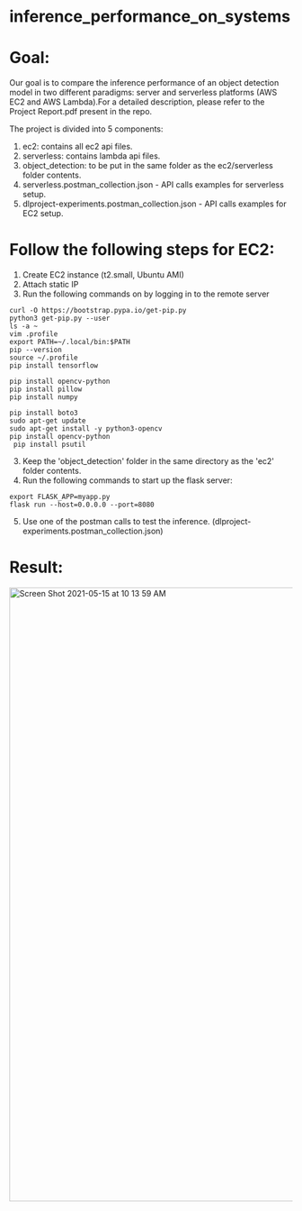 # inference_performance_on_systems

# Goal:  
Our goal is to compare the inference performance of an object detection model in two different paradigms: server and serverless platforms (AWS EC2 and AWS Lambda).For a detailed description, please refer to the Project Report.pdf present in the repo.  

The project is divided into 5 components:  
1) ec2: contains all ec2 api files.  
2) serverless: contains lambda api files.  
3) object_detection: to be put in the same folder as the ec2/serverless folder contents.  
4) serverless.postman_collection.json - API calls examples for serverless setup.  
5) dlproject-experiments.postman_collection.json - API calls examples for EC2 setup.  

 
# Follow the following steps for EC2:
1) Create EC2 instance (t2.small, Ubuntu AMI)
2) Attach static IP
3) Run the following commands on by logging in to the remote server

```
curl -O https://bootstrap.pypa.io/get-pip.py
python3 get-pip.py --user
ls -a ~
vim .profile
export PATH=~/.local/bin:$PATH
pip --version
source ~/.profile
pip install tensorflow

pip install opencv-python
pip install pillow
pip install numpy

pip install boto3
sudo apt-get update
sudo apt-get install -y python3-opencv
pip install opencv-python
 pip install psutil
```
3) Keep the 'object_detection' folder in the same directory as the 'ec2' folder contents.
4) Run the following commands to start up the flask server:
```
export FLASK_APP=myapp.py
flask run --host=0.0.0.0 --port=8080
```
5) Use one of the postman calls to test the inference. (dlproject-experiments.postman_collection.json)

# Result:
<img width="1090" alt="Screen Shot 2021-05-15 at 10 13 59 AM" src="https://user-images.githubusercontent.com/5769303/118364516-b8ffde00-b566-11eb-8cd0-18c0aa259ed1.png">


